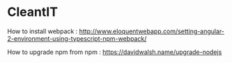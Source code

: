 # CleantIT

How to install webpack : http://www.eloquentwebapp.com/setting-angular-2-environment-using-typescript-npm-webpack/

How to upgrade npm from npm : https://davidwalsh.name/upgrade-nodejs
